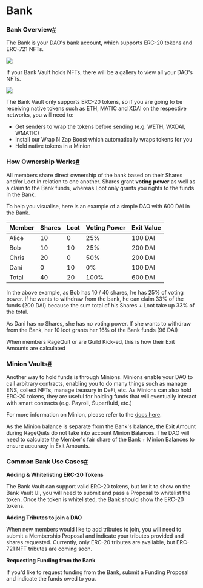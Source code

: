 # Bank

### Bank Overview[#](https://daohaus.club/docs/users/bank#bank-overview)

The Bank is your DAO's bank account, which supports ERC-20 tokens and ERC-721 NFTs.

![](https://i.imgur.com/KwISu59.jpg)

If your Bank Vault holds NFTs, there will be a gallery to view all your DAO's NFTs.

![](https://i.imgur.com/NbqzU7U.jpg)

The Bank Vault only supports ERC-20 tokens, so if you are going to be receiving native tokens such as ETH, MATIC and XDAI on the respective networks, you will need to:

* Get senders to wrap the tokens before sending (e.g. WETH, WXDAI, WMATIC)
* Install our Wrap N Zap Boost which automatically wraps tokens for you
* Hold native tokens in a Minion

### How Ownership Works[#](https://daohaus.club/docs/users/bank#how-ownership-works) <a href="how-ownership-works" id="how-ownership-works"></a>

All members share direct ownership of the bank based on their Shares and/or Loot in relation to one another. Shares grant **voting power** as well as a claim to the Bank funds, whereas Loot only grants you rights to the funds in the Bank.

To help you visualise, here is an example of a simple DAO with 600 DAI in the Bank.

| Member | Shares | Loot | Voting Power | Exit Value |
| ------ | ------ | ---- | ------------ | ---------- |
| Alice  | 10     | 0    | 25%          | 100 DAI    |
| Bob    | 10     | 10   | 25%          | 200 DAI    |
| Chris  | 20     | 0    | 50%          | 200 DAI    |
| Dani   | 0      | 10   | 0%           | 100 DAI    |
| Total  | 40     | 20   | 100%         | 600 DAI    |

In the above example, as Bob has 10 / 40 shares, he has 25% of voting power. If he wants to withdraw from the bank, he can claim 33% of the funds (200 DAI) because the sum total of his Shares + Loot take up 33% of the total.

As Dani has no Shares, she has no voting power. If she wants to withdraw from the Bank, her 10 loot grants her 16% of the Bank funds (96 DAI)

When members RageQuit or are Guild Kick-ed, this is how their Exit Amounts are calculated

### Minion Vaults[#](https://daohaus.club/docs/users/bank#minion-vaults) <a href="minion-vaults" id="minion-vaults"></a>

Another way to hold funds is through Minions. Minions enable your DAO to call arbitrary contracts, enabling you to do many things such as manage ENS, collect NFTs, manage treasury in DeFi, etc. As Minions can also hold ERC-20 tokens, they are useful for holding funds that will eventually interact with smart contracts (e.g. Payroll, Superfluid, etc.)

For more information on Minion, please refer to the [docs here](https://daohaus.club/docs/users/minion).

As the Minion balance is separate from the Bank's balance, the Exit Amount during RageQuits do not take into account Minion Balances. The DAO will need to calculate the Member's fair share of the Bank + Minion Balances to ensure accuracy in Exit Amounts.

### Common Bank Use Cases[#](https://daohaus.club/docs/users/bank#common-bank-use-cases) <a href="common-bank-use-cases" id="common-bank-use-cases"></a>

**Adding & Whitelisting ERC-20 Tokens**

The Bank Vault can support valid ERC-20 tokens, but for it to show on the Bank Vault UI, you will need to submit and pass a Proposal to whitelist the token. Once the token is whitelisted, the Bank should show the ERC-20 tokens.

**Adding Tributes to join a DAO**

When new members would like to add tributes to join, you will need to submit a Membership Proposal and indicate your tributes provided and shares requested. Currently, only ERC-20 tributes are available, but ERC-721 NFT tributes are coming soon.

**Requesting Funding from the Bank**

If you'd like to request funding from the Bank, submit a Funding Proposal and indicate the funds owed to you.
